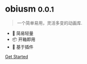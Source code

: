 # obiusm <small>0.0.1</small>

> 一个简单易用，灵活多变的动画库.

- 🍳 简易轻量
- 📦 开箱即用
- 🔩 基于插件

[Get Started](/zh-cn/index.md)
